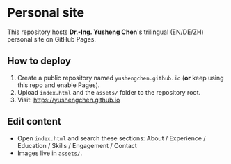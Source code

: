 # Personal site

This repository hosts **Dr.-Ing. Yusheng Chen**'s trilingual (EN/DE/ZH) personal site on GitHub Pages.

## How to deploy
1. Create a public repository named `yushengchen.github.io` (**or** keep using this repo and enable Pages).
2. Upload `index.html` and the `assets/` folder to the repository root.
3. Visit: https://yushengchen.github.io

## Edit content
- Open `index.html` and search these sections: About / Experience / Education / Skills / Engagement / Contact
- Images live in `assets/`.

